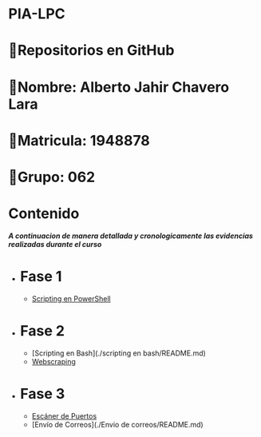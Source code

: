# PIA-LPC
# 🔵Repositorios en GitHub

# 🔵Nombre: Alberto Jahir Chavero Lara 

# 🔵Matricula: 1948878

# 🔵Grupo: 062

# Contenido 

***A continuacion de manera detallada y cronologicamente las evidencias realizadas durante el curso***

- # Fase 1
	- [Scripting en PowerShell](./Scripting_en_powershell/README.md)
- # Fase 2
	- [Scripting en Bash](./scripting en bash/README.md)
    - [Webscraping](./Webscrapping/README.md)
- # Fase 3
	- [Escáner de Puertos](./escaner_de_puertos/README.md)
    - [Envío de Correos](./Envio de correos/README.md)

